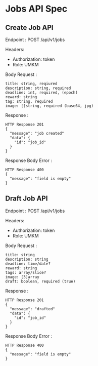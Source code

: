 # Jobs API Spec

## Create Job API

Endpoint : POST /api/v1/jobs

Headers:
- Authorization: token
- Role: UMKM

Body Request :
```
title: string, reqiured
description: string, required
deadline: int, required, (epoch)
reward: string
tag: string, required
image: []string, required (base64, jpg)
```

Response :
```
HTTP Response 201
{
  "message": "job created"
  "data": {
    "id": "job_id" 
  }
}
```

Response Body Error :
```
HTTP Response 400
{
  "message": "field is empty"
}
```

## Draft Job API

Endpoint : POST /api/v1/jobs

Headers:
- Authorization: token
- Role: UMKM

Body Request :
```
title: string
description: string
deadline: time/date?
reward: string
tags: array/slice?
image: [3]array
draft: boolean, required (true)
```

Response :
```
HTTP Response 201
{
  "message": "drafted"
  "data": {
    "id": "job_id"
  }
}
```

Response Body Error :
```
HTTP Response 400
{
  "message": "field is empty"
}
```